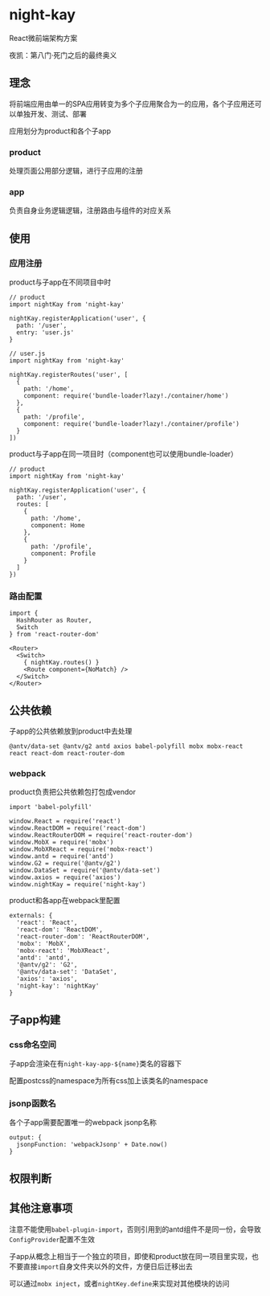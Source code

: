 # night-kay

React微前端架构方案

夜凯：第八门·死门之后的最终奥义

## 理念

将前端应用由单一的SPA应用转变为多个子应用聚合为一的应用，各个子应用还可以单独开发、测试、部署

应用划分为product和各个子app

### product

处理页面公用部分逻辑，进行子应用的注册

### app

负责自身业务逻辑逻辑，注册路由与组件的对应关系

## 使用

### 应用注册

product与子app在不同项目中时

```
// product
import nightKay from 'night-kay'

nightKay.registerApplication('user', {
  path: '/user',
  entry: 'user.js'
}

// user.js
import nightKay from 'night-kay'

nightKay.registerRoutes('user', [
  {
    path: '/home',
    component: require('bundle-loader?lazy!./container/home')
  },
  {
    path: '/profile',
    component: require('bundle-loader?lazy!./container/profile')
  }
])
```

product与子app在同一项目时（component也可以使用bundle-loader）

```
// product
import nightKay from 'night-kay'

nightKay.registerApplication('user', {
  path: '/user',
  routes: [
    {
      path: '/home',
      component: Home
    },
    {
      path: '/profile',
      component: Profile
    }
  ]
})
```

### 路由配置

```
import {
  HashRouter as Router,
  Switch
} from 'react-router-dom'

<Router>
  <Switch>
    { nightKay.routes() }
    <Route component={NoMatch} />
  </Switch>
</Router>
```

## 公共依赖

子app的公共依赖放到product中去处理

```
@antv/data-set @antv/g2 antd axios babel-polyfill mobx mobx-react react react-dom react-router-dom
```

### webpack

product负责把公共依赖包打包成vendor

```
import 'babel-polyfill'

window.React = require('react')
window.ReactDOM = require('react-dom')
window.ReactRouterDOM = require('react-router-dom')
window.MobX = require('mobx')
window.MobXReact = require('mobx-react')
window.antd = require('antd')
window.G2 = require('@antv/g2')
window.DataSet = require('@antv/data-set')
window.axios = require('axios')
window.nightKay = require('night-kay')
```

product和各app在webpack里配置

```
externals: {
  'react': 'React',
  'react-dom': 'ReactDOM',
  'react-router-dom': 'ReactRouterDOM',
  'mobx': 'MobX',
  'mobx-react': 'MobXReact',
  'antd': 'antd',
  '@antv/g2': 'G2',
  '@antv/data-set': 'DataSet',
  'axios': 'axios',
  'night-kay': 'nightKay'
}
```

## 子app构建

### css命名空间

子app会渲染在有`night-kay-app-${name}`类名的容器下

配置postcss的namespace为所有css加上该类名的namespace

### jsonp函数名

各个子app需要配置唯一的webpack jsonp名称

```
output: {
  jsonpFunction: 'webpackJsonp' + Date.now()
}
```

## 权限判断

<!-- 权限交由各个子app自己判断，可以通过装饰一个permission的HOC -->

## 其他注意事项

注意不能使用`babel-plugin-import`，否则引用到的antd组件不是同一份，会导致`ConfigProvider`配置不生效

子app从概念上相当于一个独立的项目，即使和product放在同一项目里实现，也不要直接`import`自身文件夹以外的文件，方便日后迁移出去

可以通过`mobx inject`，或者`nightKey.define`来实现对其他模块的访问
